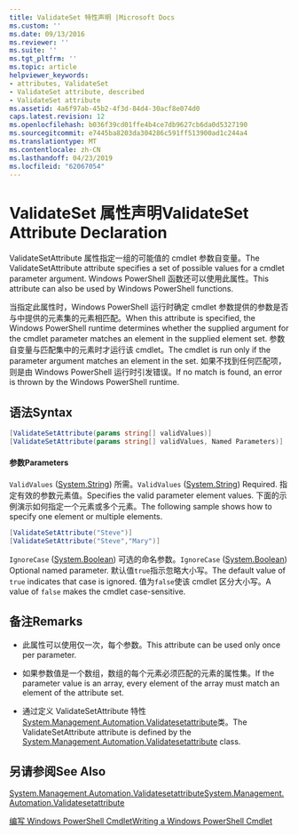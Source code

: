 ```yaml
---
title: ValidateSet 特性声明 |Microsoft Docs
ms.custom: ''
ms.date: 09/13/2016
ms.reviewer: ''
ms.suite: ''
ms.tgt_pltfrm: ''
ms.topic: article
helpviewer_keywords:
- attributes, ValidateSet
- ValidateSet attribute, described
- ValidateSet attribute
ms.assetid: 4a6f97ab-45b2-4f3d-84d4-30acf8e074d0
caps.latest.revision: 12
ms.openlocfilehash: b036f39cd01ffe4b4ce7db9627cb6da0d5327190
ms.sourcegitcommit: e7445ba8203da304286c591ff513900ad1c244a4
ms.translationtype: MT
ms.contentlocale: zh-CN
ms.lasthandoff: 04/23/2019
ms.locfileid: "62067054"
---
```

# <a name="validateset-attribute-declaration"></a><span data-ttu-id="6240b-102">ValidateSet 属性声明</span><span class="sxs-lookup"><span data-stu-id="6240b-102">ValidateSet Attribute Declaration</span></span>

<span data-ttu-id="6240b-103">ValidateSetAttribute 属性指定一组的可能值的 cmdlet 参数自变量。</span><span class="sxs-lookup"><span data-stu-id="6240b-103">The ValidateSetAttribute attribute specifies a set of possible values for a cmdlet parameter argument.</span></span> <span data-ttu-id="6240b-104">Windows PowerShell 函数还可以使用此属性。</span><span class="sxs-lookup"><span data-stu-id="6240b-104">This attribute can also be used by Windows PowerShell functions.</span></span>

<span data-ttu-id="6240b-105">当指定此属性时，Windows PowerShell 运行时确定 cmdlet 参数提供的参数是否与中提供的元素集的元素相匹配。</span><span class="sxs-lookup"><span data-stu-id="6240b-105">When this attribute is specified, the Windows PowerShell runtime determines whether the supplied argument for the cmdlet parameter matches an element in the supplied element set.</span></span> <span data-ttu-id="6240b-106">参数自变量与匹配集中的元素时才运行该 cmdlet。</span><span class="sxs-lookup"><span data-stu-id="6240b-106">The cmdlet is run only if the parameter argument matches an element in the set.</span></span> <span data-ttu-id="6240b-107">如果不找到任何匹配项，则是由 Windows PowerShell 运行时引发错误。</span><span class="sxs-lookup"><span data-stu-id="6240b-107">If no match is found, an error is thrown by the Windows PowerShell runtime.</span></span>

## <a name="syntax"></a><span data-ttu-id="6240b-108">语法</span><span class="sxs-lookup"><span data-stu-id="6240b-108">Syntax</span></span>

```csharp
[ValidateSetAttribute(params string[] validValues)]
[ValidateSetAttribute(params string[] validValues, Named Parameters)]
```

#### <a name="parameters"></a><span data-ttu-id="6240b-109">参数</span><span class="sxs-lookup"><span data-stu-id="6240b-109">Parameters</span></span>

<span data-ttu-id="6240b-110">`ValidValues` ([System.String](/dotnet/api/System.String)) 所需。</span><span class="sxs-lookup"><span data-stu-id="6240b-110">`ValidValues` ([System.String](/dotnet/api/System.String)) Required.</span></span> <span data-ttu-id="6240b-111">指定有效的参数元素值。</span><span class="sxs-lookup"><span data-stu-id="6240b-111">Specifies the valid parameter element values.</span></span> <span data-ttu-id="6240b-112">下面的示例演示如何指定一个元素或多个元素。</span><span class="sxs-lookup"><span data-stu-id="6240b-112">The following sample shows how to specify one element or multiple elements.</span></span>

```csharp
[ValidateSetAttribute("Steve")]
[ValidateSetAttribute("Steve","Mary")]
```

<span data-ttu-id="6240b-113">`IgnoreCase` ([System.Boolean](/dotnet/api/System.Boolean)) 可选的命名参数。</span><span class="sxs-lookup"><span data-stu-id="6240b-113">`IgnoreCase` ([System.Boolean](/dotnet/api/System.Boolean)) Optional named parameter.</span></span> <span data-ttu-id="6240b-114">默认值`true`指示忽略大小写。</span><span class="sxs-lookup"><span data-stu-id="6240b-114">The default value of `true` indicates that case is ignored.</span></span> <span data-ttu-id="6240b-115">值为`false`使该 cmdlet 区分大小写。</span><span class="sxs-lookup"><span data-stu-id="6240b-115">A value of `false` makes the cmdlet case-sensitive.</span></span>

## <a name="remarks"></a><span data-ttu-id="6240b-116">备注</span><span class="sxs-lookup"><span data-stu-id="6240b-116">Remarks</span></span>

- <span data-ttu-id="6240b-117">此属性可以使用仅一次，每个参数。</span><span class="sxs-lookup"><span data-stu-id="6240b-117">This attribute can be used only once per parameter.</span></span>

- <span data-ttu-id="6240b-118">如果参数值是一个数组，数组的每个元素必须匹配的元素的属性集。</span><span class="sxs-lookup"><span data-stu-id="6240b-118">If the parameter value is an array, every element of the array must match an element of the attribute set.</span></span>

- <span data-ttu-id="6240b-119">通过定义 ValidateSetAttribute 特性[System.Management.Automation.Validatesetattribute](/dotnet/api/System.Management.Automation.ValidateSetAttribute)类。</span><span class="sxs-lookup"><span data-stu-id="6240b-119">The ValidateSetAttribute attribute is defined by the [System.Management.Automation.Validatesetattribute](/dotnet/api/System.Management.Automation.ValidateSetAttribute) class.</span></span>

## <a name="see-also"></a><span data-ttu-id="6240b-120">另请参阅</span><span class="sxs-lookup"><span data-stu-id="6240b-120">See Also</span></span>

[<span data-ttu-id="6240b-121">System.Management.Automation.Validatesetattribute</span><span class="sxs-lookup"><span data-stu-id="6240b-121">System.Management.Automation.Validatesetattribute</span></span>](/dotnet/api/System.Management.Automation.ValidateSetAttribute)

[<span data-ttu-id="6240b-122">编写 Windows PowerShell Cmdlet</span><span class="sxs-lookup"><span data-stu-id="6240b-122">Writing a Windows PowerShell Cmdlet</span></span>](./writing-a-windows-powershell-cmdlet.md)
